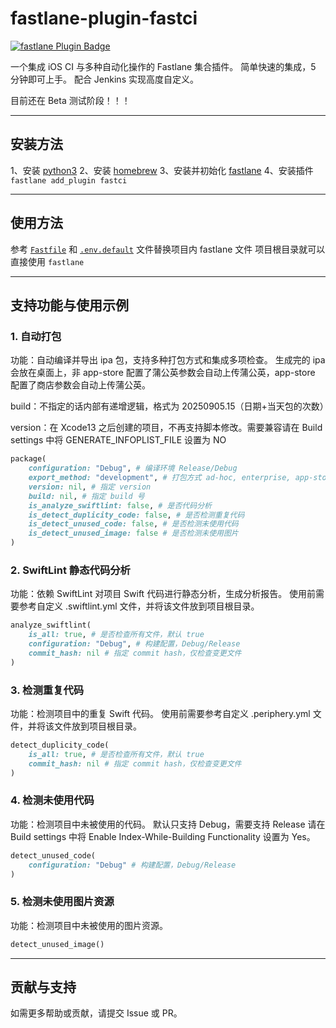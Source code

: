 
# fastlane-plugin-fastci

[![fastlane Plugin Badge](https://rawcdn.githack.com/fastlane/fastlane/master/fastlane/assets/plugin-badge.svg)](https://rubygems.org/gems/fastlane-plugin-ld)

一个集成 iOS CI 与多种自动化操作的 Fastlane 集合插件。
简单快速的集成，5 分钟即可上手。
配合 Jenkins 实现高度自定义。

目前还在 Beta 测试阶段！！！

---

## 安装方法

1、安装 [python3](https://www.python.org/downloads/macos/)
2、安装 [homebrew](https://brew.sh/)
3、安装并初始化 [fastlane](https://docs.fastlane.tools/getting-started/ios/setup/)
4、安装插件 ` fastlane add_plugin fastci `

---

## 使用方法

参考 [` Fastfile `](fastlane/Fastfile) 和 [` .env.default `](fastlane/.env.default) 文件替换项目内 fastlane 文件
项目根目录就可以直接使用 ` fastlane `

---

## 支持功能与使用示例

### 1. 自动打包
功能：自动编译并导出 ipa 包，支持多种打包方式和集成多项检查。
生成完的 ipa 会放在桌面上，非 app-store 配置了蒲公英参数会自动上传蒲公英，app-store 配置了商店参数会自动上传蒲公英。

build：不指定的话内部有递增逻辑，格式为 20250905.15（日期+当天包的次数）

version：在 Xcode13 之后创建的项目，不再支持脚本修改。需要兼容请在 Build settings 中将 GENERATE_INFOPLIST_FILE 设置为 NO

```ruby
package(
	configuration: "Debug", # 编译环境 Release/Debug
	export_method: "development", # 打包方式 ad-hoc, enterprise, app-store, development
	version: nil, # 指定 version
	build: nil, # 指定 build 号
	is_analyze_swiftlint: false, # 是否代码分析
	is_detect_duplicity_code: false, # 是否检测重复代码
	is_detect_unused_code: false, # 是否检测未使用代码
	is_detect_unused_image: false # 是否检测未使用图片
)
```

### 2. SwiftLint 静态代码分析
功能：依赖 SwiftLint 对项目 Swift 代码进行静态分析，生成分析报告。
使用前需要参考自定义 .swiftlint.yml 文件，并将该文件放到项目根目录。

```ruby
analyze_swiftlint(
	is_all: true, # 是否检查所有文件，默认 true
	configuration: "Debug", # 构建配置，Debug/Release
	commit_hash: nil # 指定 commit hash，仅检查变更文件
)
```

### 3. 检测重复代码
功能：检测项目中的重复 Swift 代码。
使用前需要参考自定义 .periphery.yml 文件，并将该文件放到项目根目录。

```ruby
detect_duplicity_code(
	is_all: true, # 是否检查所有文件，默认 true
	commit_hash: nil # 指定 commit hash，仅检查变更文件
)
```

### 4. 检测未使用代码
功能：检测项目中未被使用的代码。
默认只支持 Debug，需要支持 Release 请在 Build settings 中将 Enable Index-While-Building Functionality 设置为 Yes。

```ruby
detect_unused_code(
	configuration: "Debug" # 构建配置，Debug/Release
)
```

### 5. 检测未使用图片资源
功能：检测项目中未被使用的图片资源。

```ruby
detect_unused_image()
```

---

## 贡献与支持

如需更多帮助或贡献，请提交 Issue 或 PR。
